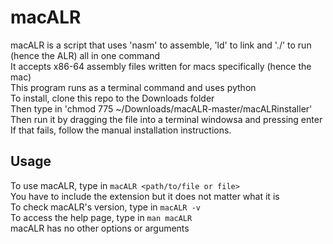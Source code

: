 # macALR
macALR is a script that uses 'nasm' to assemble, 'ld' to link and './' to run (hence the ALR) all in one command  
It accepts x86-64 assembly files written for macs specifically (hence the mac)  
This program runs as a terminal command and uses python  
To install, clone this repo to the Downloads folder  
Then type in 'chmod 775 ~/Downloads/macALR-master/macALRinstaller'  
Then run it by dragging the file into a terminal windowsa and pressing enter  
If that fails, follow the manual installation instructions.
## Usage
To use macALR, type in ```macALR <path/to/file or file>```  
You have to include the extension but it does not matter what it is  
To check macALR's version, type in ```macALR -v```  
To access the help page, type in ```man macALR```  
macALR has no other options or arguments  
